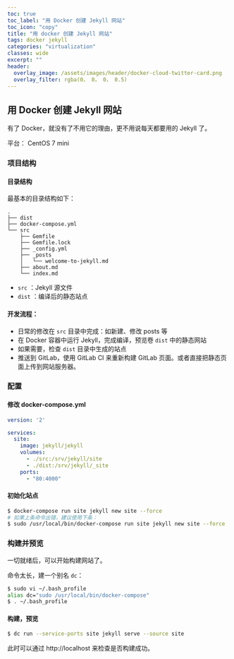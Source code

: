 ```yaml
---
toc: true
toc_label: "用 Docker 创建 Jekyll 网站"
toc_icon: "copy"
title: "用 docker 创建 Jekyll 网站"
tags: docker jekyll
categories: "virtualization"
classes: wide
excerpt: ""
header:
  overlay_image: /assets/images/header/docker-cloud-twitter-card.png
  overlay_filter: rgba(0， 0， 0， 0.5)
---
```





## 用 Docker 创建 Jekyll 网站

有了 Docker，就没有了不用它的理由，更不用说每天都要用的 Jekyll 了。

平台： CentOS 7 mini







### 项目结构



#### 目录结构

最基本的目录结构如下：

```
.
├── dist
├── docker-compose.yml
└── src
    ├── Gemfile
    ├── Gemfile.lock
    ├── _config.yml
    ├── _posts
    │   └── welcome-to-jekyll.md
    ├── about.md
    └── index.md
```

* `src` ：Jekyll 源文件
* `dist` ：编译后的静态站点




#### 开发流程：

* 日常的修改在 `src` 目录中完成：如新建、修改 posts 等
* 在 Docker 容器中运行 Jekyll，完成编译，预览卷 `dist` 中的静态网站
* 如果需要，检查 `dist` 目录中生成的站点
* 推送到 GitLab，使用 GitLab CI 来重新构建 GitLab 页面。或者直接把静态页面上传到网站服务器。











### 配置



#### 修改 docker-compose.yml

```yml
version: '2'

services:
  site:
    image: jekyll/jekyll
    volumes:
      - ./src:/srv/jekyll/site
      - ./dist:/srv/jekyll/_site
    ports:
      - "80:4000"
```



#### 初始化站点

```bash
$ docker-compose run site jekyll new site --force
# 如果上条命令出错，建议使用下条：
$ sudo /usr/local/bin/docker-compose run site jekyll new site --force
```










### 构建并预览

一切就绪后，可以开始构建网站了。

命令太长，建一个别名 `dc`：

```bash
$ sudo vi ~/.bash_profile
alias dc="sudo /usr/local/bin/docker-compose"
$ . ~/.bash_profile
```


#### 构建，预览

```bash
$ dc run --service-ports site jekyll serve --source site
```

此时可以通过 http://localhost 来检查是否构建成功。









###
